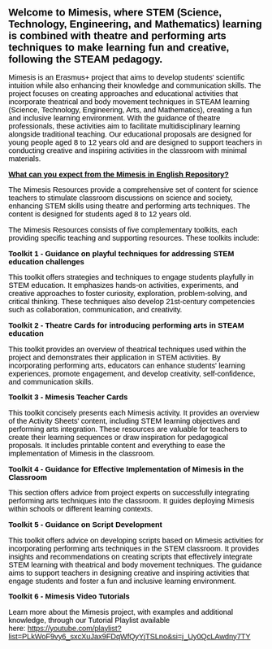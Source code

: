 <p style="color: rgb(0, 0, 0);font-size: 16px;"><strong><span style="color: rgb(0, 0, 0); font-family: Calibri, sans-serif; font-size: 20px;">Welcome to Mimesis, where STEM (Science, Technology, Engineering, and Mathematics) learning is combined with theatre and performing arts techniques to make learning fun and creative, following the STEAM pedagogy.</span></strong></p>
<p style="color: rgb(0, 0, 0);font-size: 14.6667px;"><span style="color: rgb(0, 0, 0); font-family: Calibri, sans-serif;">Mimesis is an Erasmus+ project that aims to develop students&apos; scientific intuition while also enhancing their knowledge and communication skills. The project focuses on creating approaches and educational activities that incorporate theatrical and body movement techniques in STEAM learning (Science, Technology, Engineering, Arts, and Mathematics), creating a fun and inclusive learning environment. With the guidance of theatre professionals, these activities aim to facilitate multidisciplinary learning alongside traditional teaching. Our educational proposals are designed for young people aged 8 to 12 years old and are designed to support teachers in conducting creative and inspiring activities in the classroom with minimal materials.</span></p>
<p style="color: rgb(0, 0, 0);font-size: 14.6667px;"><span style="font-family: Calibri, sans-serif;"><strong><span style="color: rgb(0, 0, 0);"><u>What can you expect from the Mimesis in English Repository?</u></span></strong></span></p>
<p style="color: rgb(0, 0, 0);font-size: 14.6667px;"><span style="color: rgb(0, 0, 0); font-family: Calibri, sans-serif;">The Mimesis Resources provide a comprehensive set of content for science teachers to stimulate classroom discussions on science and society, enhancing STEM skills using theatre and performing arts techniques. The content is designed for students aged 8 to 12 years old.</span></p>
<p style="color: rgb(0, 0, 0);font-size: 14.6667px;"><span style="color: rgb(0, 0, 0); font-family: Calibri, sans-serif;">The Mimesis Resources consists of five complementary toolkits, each providing specific teaching and supporting resources. These toolkits include:</span></p>
<p style="color: rgb(0, 0, 0);font-size: 14.6667px;"><span style="font-family: Calibri, sans-serif;"><strong><span style="color: rgb(0, 0, 0);">Toolkit 1 - Guidance on playful techniques for addressing STEM education challenges</span></strong></span></p>
<p style="color: rgb(0, 0, 0);font-size: 14.6667px;"><span style="color: rgb(0, 0, 0); font-family: Calibri, sans-serif;">This toolkit offers strategies and techniques to engage students playfully in STEM education. It emphasizes hands-on activities, experiments, and creative approaches to foster curiosity, exploration, problem-solving, and critical thinking. These techniques also develop 21st-century competencies such as collaboration, communication, and creativity.</span></p>
<p style="color: rgb(0, 0, 0);font-size: 14.6667px;"><span style="font-family: Calibri, sans-serif;"><strong><span style="color: rgb(0, 0, 0);">Toolkit 2 - Theatre Cards for introducing performing arts in STEAM education</span></strong></span></p>
<p style="color: rgb(0, 0, 0);font-size: 14.6667px;"><span style="color: rgb(0, 0, 0); font-family: Calibri, sans-serif;">This toolkit provides an overview of theatrical techniques used within the project and demonstrates their application in STEM activities. By incorporating performing arts, educators can enhance students&apos; learning experiences, promote engagement, and develop creativity, self-confidence, and communication skills.</span></p>
<p style="color: rgb(0, 0, 0);font-size: 14.6667px;"><span style="font-family: Calibri, sans-serif;"><strong><span style="color: rgb(0, 0, 0);">Toolkit 3 - Mimesis Teacher Cards</span></strong></span></p>
<p style="color: rgb(0, 0, 0);font-size: 14.6667px;"><span style="color: rgb(0, 0, 0); font-family: Calibri, sans-serif;">This toolkit concisely presents each Mimesis activity. It provides an overview of the Activity Sheets&apos; content, including STEM learning objectives and performing arts integration. These resources are valuable for teachers to create their learning sequences or draw inspiration for pedagogical proposals. It includes printable content and everything to ease the implementation of Mimesis in the classroom.</span></p>
<p style="color: rgb(0, 0, 0);font-size: 14.6667px;"><span style="font-family: Calibri, sans-serif;"><strong><span style="color: rgb(0, 0, 0);">Toolkit 4 - Guidance for Effective Implementation of Mimesis in the Classroom</span></strong></span></p>
<p style="color: rgb(0, 0, 0);font-size: 14.6667px;"><span style="color: rgb(0, 0, 0); font-family: Calibri, sans-serif;">This section offers advice from project experts on successfully integrating performing arts techniques into the classroom. It guides deploying Mimesis within schools or different learning contexts.</span></p>
<p style="color: rgb(0, 0, 0);font-size: 14.6667px;"><span style="font-family: Calibri, sans-serif;"><strong><span style="color: rgb(0, 0, 0);">Toolkit 5 - Guidance on Script Development</span></strong></span></p>
<p style="color: rgb(0, 0, 0);font-size: 14.6667px;"><span style="color: rgb(0, 0, 0); font-family: Calibri, sans-serif;">This toolkit offers advice on developing scripts based on Mimesis activities for incorporating performing arts techniques in the STEM classroom. It provides insights and recommendations on creating scripts that effectively integrate STEM learning with theatrical and body movement techniques. The guidance aims to support teachers in designing creative and inspiring activities that engage students and foster a fun and inclusive learning environment.</span></p>
<p style="color: rgb(0, 0, 0);font-size: 14.6667px;"><span style="color: rgb(0, 0, 0); font-family: Calibri, sans-serif;"><strong>Toolkit 6 - Mimesis Video Tutorials</strong></span></p>
<p style="color: rgb(0, 0, 0);font-size: 14.6667px;"><span style="color: rgb(0, 0, 0); font-family: Calibri, sans-serif;">Learn more about the Mimesis project, with examples and additional knowledge, through our Tutorial Playlist available here:&nbsp;<a data-fr-linked="true" href="https://youtube.com/playlist?list=PLkWoF9vy6_sxcXuJax9FDqWfQyYjTSLno&si=j_Uy0QcLAwdny7TY">https://youtube.com/playlist?list=PLkWoF9vy6_sxcXuJax9FDqWfQyYjTSLno&amp;si=j_Uy0QcLAwdny7TY</a></span></p>
